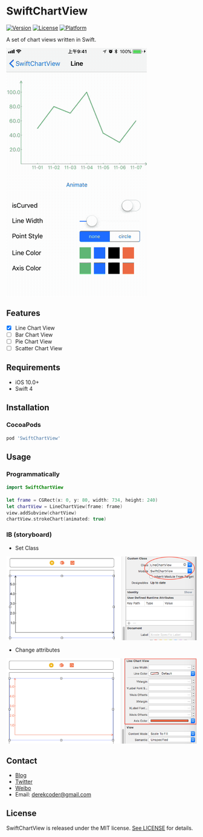 # SwiftChartView
[![Version](https://img.shields.io/cocoapods/v/SwiftChartView.svg?style=flat)](http://cocoapods.org/pods/SwiftChartView)
[![License](https://img.shields.io/cocoapods/l/SwiftChartView.svg?style=flat)](http://cocoapods.org/pods/SwiftChartView)
[![Platform](https://img.shields.io/cocoapods/p/SwiftChartView.svg?style=flat)](http://cocoapods.org/pods/SwiftChartView)

A set of chart views written in Swift.

<img src="https://github.com/derekcoder/SwiftChartView/blob/master/SwiftChartViewDemo/demo.gif">

## Features

- [x] Line Chart View
- [ ] Bar Chart View
- [ ] Pie Chart View
- [ ] Scatter Chart View

## Requirements

- iOS 10.0+
- Swift 4

## Installation

### CocoaPods

```ruby
pod 'SwiftChartView'
```

## Usage

### Programmatically

```swift
import SwiftChartView

let frame = CGRect(x: 0, y: 80, width: 734, height: 240)
let chartView = LineChartView(frame: frame)
view.addSubview(chartView)
chartView.strokeChart(animated: true)
```

### IB (storyboard)

- Set Class
<img src="https://github.com/derekcoder/SwiftChartView/blob/master/SwiftChartViewDemo/setclass.png">

- Change attributes
<img src="https://github.com/derekcoder/SwiftChartView/blob/master/SwiftChartViewDemo/attributes.png">


## Contact

- [Blog](http://blog.derekcoder.com)
- [Twitter](https://twitter.com/derekcoder_)
- [Weibo](https://weibo.com/u/6155322764)
- Email: derekcoder@gmail.com

## License

SwiftChartView is released under the MIT license. [See LICENSE](https://github.com/derekcoder/SwiftChartView/blob/master/LICENSE) for details.

